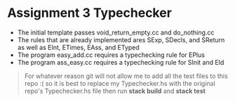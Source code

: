 # Assignment 3 Typechecker
- The initial template passes void_return_empty.cc and do_nothing.cc
- The rules that are already implemented ares SExp, SDecls, and SReturn as well as EInt, ETimes, EAss, and ETyped
- The program easy_add.cc requires a typechecking rule for EPlus
- The program ass_easy.cc requires a typechecking rule for SInit and EId
> For whatever reason git will not allow me to add all the test files to this repo :( so it is best to replace my Typechecker.hs with the original repo's Typechecker.hs file then run **stack build** and **stack test**
